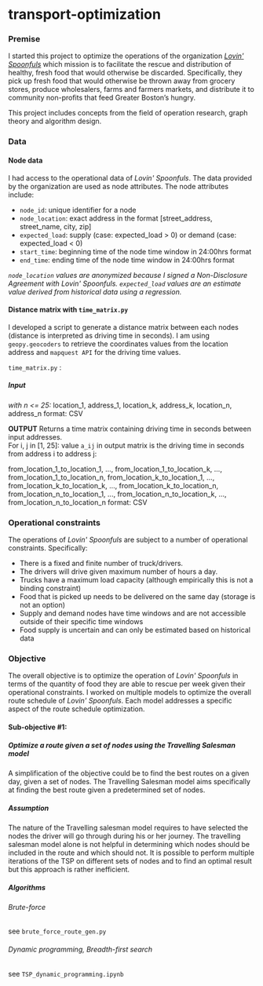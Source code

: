 # transport-optimization

### Premise
I started this project to optimize the operations of the organization [*Lovin' Spoonfuls*](http://lovinspoonfulsinc.org/) which mission is to facilitate the rescue and distribution of healthy, fresh food that would otherwise be discarded.
Specifically, they pick up fresh food that would otherwise be thrown away from grocery stores, produce wholesalers, farms and farmers markets, and distribute it to community non-profits that feed Greater Boston’s hungry.

This project includes concepts from the field of operation research, graph theory and algorithm design.

### Data

#### Node data
I had access to the operational data of *Lovin' Spoonfuls*. The data provided by the organization are used as node attributes. The node attributes include:
  * `node_id`: unique identifier for a node
  * `node_location`: exact address in the format [street_address, street_name, city, zip]
  * `expected_load`: supply (case: expected_load > 0) or demand (case: expected_load < 0)
  * `start_time`: beginning time of the node time window in 24:00hrs format
  * `end_time`: ending time of the node time window in 24:00hrs format

*`node_location` values are anonymized because I signed a Non-Disclosure Agreement with Lovin' Spoonfuls.*
*`expected_load` values are an estimate value derived from historical data using a regression.*

#### Distance matrix with `time_matrix.py`

I developed a script to generate a distance matrix between each nodes (distance is interpreted as driving time in seconds). I am using `geopy.geocoders` to retrieve the coordinates values from the location address and `mapquest API` for the driving time values.

`time_matrix.py` :


##### Input
*with n <= 25:*
  location_1, address_1,
  location_k, address_k,
  location_n, address_n
format: CSV

**OUTPUT**
Returns a time matrix containing driving time in seconds between input addresses.  
For i, j in [1, 25]: value `a_ij` in output matrix is the driving time in seconds from address i to address j:

  from_location_1_to_location_1,  ..., from_location_1_to_location_k, ..., from_location_1_to_location_n,
  from_location_k_to_location_1,  ..., from_location_k_to_location_k, ..., from_location_k_to_location_n,
  from_location_n_to_location_1,  ..., from_location_n_to_location_k, ..., from_location_n_to_location_n
format: CSV

### Operational constraints

The operations of *Lovin' Spoonfuls* are subject to a number of operational constraints. Specifically:
- There is a fixed and finite number of truck/drivers.
- The drivers will drive given maximum number of hours a day.
- Trucks have a maximum load capacity (although empirically this is not a binding constraint)
- Food that is picked up needs to be delivered on the same day (storage is not an option)
- Supply and demand nodes have time windows and are not accessible outside of their specific time windows
- Food supply is uncertain and can only be estimated based on historical data

### Objective

The overall objective is to optimize the operation of *Lovin' Spoonfuls* in terms of the quantity of food they are able to rescue per week given their operational constraints.
I worked on multiple models to optimize the overall route schedule of *Lovin' Spoonfuls*.
Each model addresses a specific aspect of the route schedule optimization.

#### Sub-objective #1: 

##### Optimize a route given a set of nodes using the Travelling Salesman model

A simplification of the objective could be to find the best routes on a given day, given a set of nodes.
The Travelling Salesman model aims specifically at finding the best route given a predetermined set of nodes.

##### Assumption

The nature of the Travelling salesman model requires to have selected the nodes the driver will go through during his or her journey. The travelling salesman model alone is not helpful in determining which nodes should be included in the route and which should not. It is possible to perform multiple iterations of the TSP on different sets of nodes and to find an optimal result but this approach is rather inefficient.

##### Algorithms

###### Brute-force

see `brute_force_route_gen.py` 

###### Dynamic programming, Breadth-first search

see `TSP_dynamic_programming.ipynb`
